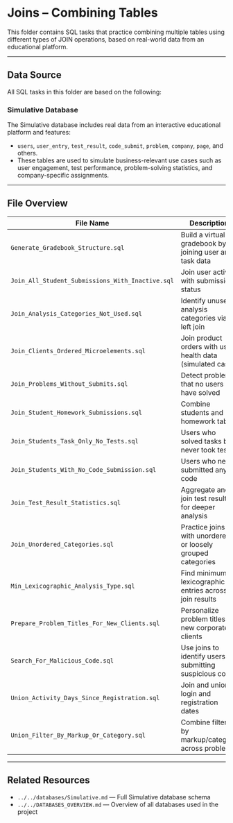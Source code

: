 # Joins – Combining Tables

This folder contains SQL tasks that practice combining multiple tables using different types of JOIN operations, based on real-world data from an educational platform.

---

## Data Source

All SQL tasks in this folder are based on the following:

### Simulative Database

The Simulative database includes real data from an interactive educational platform and features:

- `users`, `user_entry`, `test_result`, `code_submit`, `problem`, `company`, `page`, and others.
- These tables are used to simulate business-relevant use cases such as user engagement, test performance, problem-solving statistics, and company-specific assignments.

---

## File Overview

| File Name                                          | Description                                                   |
|---------------------------------------------------|---------------------------------------------------------------|
| `Generate_Gradebook_Structure.sql`                | Build a virtual gradebook by joining user and task data       |
| `Join_All_Student_Submissions_With_Inactive.sql`  | Join user activity with submission status                     |
| `Join_Analysis_Categories_Not_Used.sql`           | Identify unused analysis categories via left join             |
| `Join_Clients_Ordered_Microelements.sql`          | Join product orders with user health data (simulated case)    |
| `Join_Problems_Without_Submits.sql`               | Detect problems that no users have solved                     |
| `Join_Student_Homework_Submissions.sql`           | Combine students and homework tables                          |
| `Join_Students_Task_Only_No_Tests.sql`            | Users who solved tasks but never took tests                   |
| `Join_Students_With_No_Code_Submission.sql`       | Users who never submitted any code                            |
| `Join_Test_Result_Statistics.sql`                 | Aggregate and join test results for deeper analysis           |
| `Join_Unordered_Categories.sql`                   | Practice joins with unordered or loosely grouped categories   |
| `Min_Lexicographic_Analysis_Type.sql`             | Find minimum lexicographic entries across join results        |
| `Prepare_Problem_Titles_For_New_Clients.sql`      | Personalize problem titles for new corporate clients          |
| `Search_For_Malicious_Code.sql`                   | Use joins to identify users submitting suspicious code        |
| `Union_Activity_Days_Since_Registration.sql`      | Join and union login and registration dates                   |
| `Union_Filter_By_Markup_Or_Category.sql`          | Combine filters by markup/category across problems            |

---

## Related Resources

- `../../databases/Simulative.md` — Full Simulative database schema
- `../../DATABASES_OVERVIEW.md` — Overview of all databases used in the project